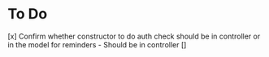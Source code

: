 # To Do

[x] Confirm whether constructor to do auth check should be in controller or in the model for reminders
    - Should be in controller
[]